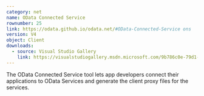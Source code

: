 ```yaml
---
category: net
name: OData Connected Service
rownumber: 25
link: https://odata.github.io/odata.net/#OData-Connected-Service ons
version: V4
object: Client
downloads:
  - source: Visual Studio Gallery
    link: https://visualstudiogallery.msdn.microsoft.com/9b786c0e-79d1-4a50-89a5-125e57475937
---
```

The OData Connected Service tool lets app developers connect their applications to OData Services and generate the client proxy files for the services.
